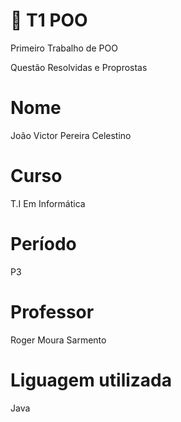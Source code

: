 # 📌 T1 POO

Primeiro Trabalho de POO

Questão Resolvidas e Proprostas

# Nome 
João Victor Pereira Celestino

# Curso
 T.I Em Informática

# Período 
  P3

# Professor
Roger Moura Sarmento

# Liguagem utilizada
Java 





